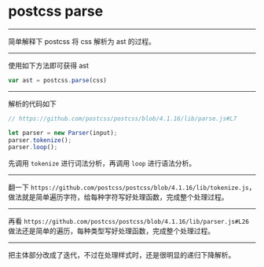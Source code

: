 # postcss parse

---

简单解释下 postcss 将 css 解析为 ast 的过程。

---

使用如下方法即可获得 ast

```js
var ast = postcss.parse(css)
```

---

解析的代码如下

```js
// https://github.com/postcss/postcss/blob/4.1.16/lib/parse.js#L7

let parser = new Parser(input);
parser.tokenize();
parser.loop();
```

先调用 `tokenize` 进行词法分析，再调用 `loop` 进行语法分析。

---

翻一下 `https://github.com/postcss/postcss/blob/4.1.16/lib/tokenize.js`，
做法就是简单遍历字符，给每种字符写好处理函数，完成整个处理过程。

---

再看 `https://github.com/postcss/postcss/blob/4.1.16/lib/parser.js#L26`
做法还是简单的遍历，每种类型写好处理函数，完成整个处理过程。

---

把主体部分改成了迭代，不过在处理样式时，还是很明显的递归下降解析。

